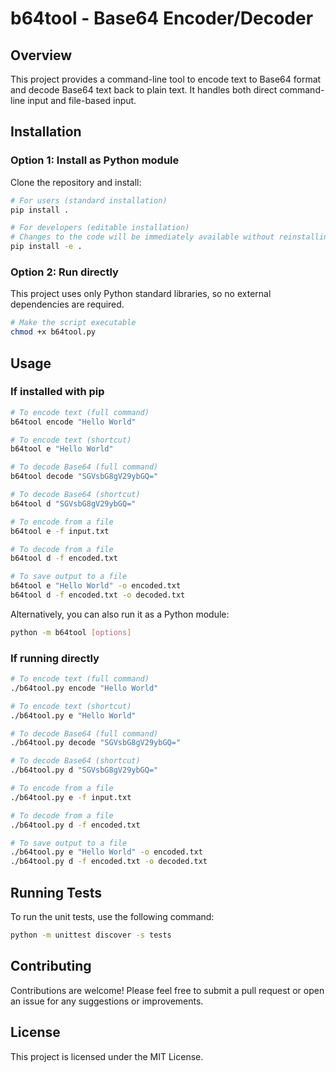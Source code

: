 # b64tool - Base64 Encoder/Decoder

## Overview

This project provides a command-line tool to encode text to Base64 format and decode Base64 text back to plain text. It handles both direct command-line input and file-based input.

## Installation

### Option 1: Install as Python module

Clone the repository and install:

```bash
# For users (standard installation)
pip install .

# For developers (editable installation)
# Changes to the code will be immediately available without reinstalling
pip install -e .
```

### Option 2: Run directly

This project uses only Python standard libraries, so no external dependencies are required.

```bash
# Make the script executable
chmod +x b64tool.py
```

## Usage

### If installed with pip

```bash
# To encode text (full command)
b64tool encode "Hello World"

# To encode text (shortcut)
b64tool e "Hello World"

# To decode Base64 (full command)
b64tool decode "SGVsbG8gV29ybGQ="

# To decode Base64 (shortcut)
b64tool d "SGVsbG8gV29ybGQ="

# To encode from a file
b64tool e -f input.txt

# To decode from a file
b64tool d -f encoded.txt

# To save output to a file
b64tool e "Hello World" -o encoded.txt
b64tool d -f encoded.txt -o decoded.txt
```

Alternatively, you can also run it as a Python module:

```bash
python -m b64tool [options]
```

### If running directly

```bash
# To encode text (full command)
./b64tool.py encode "Hello World"

# To encode text (shortcut)
./b64tool.py e "Hello World"

# To decode Base64 (full command)
./b64tool.py decode "SGVsbG8gV29ybGQ="

# To decode Base64 (shortcut)
./b64tool.py d "SGVsbG8gV29ybGQ="

# To encode from a file
./b64tool.py e -f input.txt

# To decode from a file
./b64tool.py d -f encoded.txt

# To save output to a file
./b64tool.py e "Hello World" -o encoded.txt
./b64tool.py d -f encoded.txt -o decoded.txt
```

## Running Tests

To run the unit tests, use the following command:

```bash
python -m unittest discover -s tests
```

## Contributing

Contributions are welcome! Please feel free to submit a pull request or open an issue for any suggestions or improvements.

## License

This project is licensed under the MIT License.
